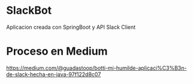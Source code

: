 # SlackBot

Aplicacion creada con SpringBoot y API Slack Client

# Proceso en Medium
https://medium.com/@guadastoop/botti-mi-humilde-aplicaci%C3%B3n-de-slack-hecha-en-java-97f122d8c07
